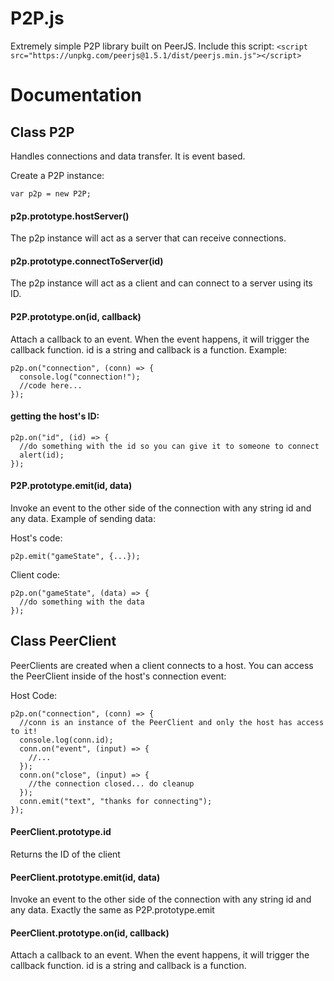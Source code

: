 # P2P.js
Extremely simple P2P library built on PeerJS.
Include this script: 
```<script src="https://unpkg.com/peerjs@1.5.1/dist/peerjs.min.js"></script> ```

# Documentation

## Class P2P
Handles connections and data transfer. It is event based. 

Create a P2P instance:

```var p2p = new P2P;```

#### p2p.prototype.hostServer()
The p2p instance will act as a server that can receive connections.

#### p2p.prototype.connectToServer(id)
The p2p instance will act as a client and can connect to a server using its ID.

#### P2P.prototype.on(id, callback)
Attach a callback to an event. When the event happens, it will trigger the callback function. id is a string and callback is a function.
Example:

```
p2p.on("connection", (conn) => {
  console.log("connection!");
  //code here...
});
```

#### getting the host's ID:
```
p2p.on("id", (id) => {
  //do something with the id so you can give it to someone to connect
  alert(id);
});
```

#### P2P.prototype.emit(id, data)
Invoke an event to the other side of the connection with any string id and any data. 
Example of sending data:

Host's code:
```
p2p.emit("gameState", {...});
```

Client code:
```
p2p.on("gameState", (data) => {
  //do something with the data
});
```

## Class PeerClient
PeerClients are created when a client connects to a host. You can access the PeerClient inside of the host's connection event:

Host Code:
```
p2p.on("connection", (conn) => {
  //conn is an instance of the PeerClient and only the host has access to it!
  console.log(conn.id);
  conn.on("event", (input) => {
    //...
  }); 
  conn.on("close", (input) => {
    //the connection closed... do cleanup
  }); 
  conn.emit("text", "thanks for connecting");
});
```

#### PeerClient.prototype.id
Returns the ID of the client

#### PeerClient.prototype.emit(id, data)
Invoke an event to the other side of the connection with any string id and any data. Exactly the same as P2P.prototype.emit

#### PeerClient.prototype.on(id, callback)
Attach a callback to an event. When the event happens, it will trigger the callback function. id is a string and callback is a function.
